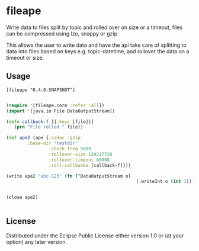 # fileape

Write data to files split by topic and rolled over on size or a timeout, files can be compressed using lzo, snappy or gzip 

This allows the user to write data and have the api take care of splitting to data into files based on keys e.g. topic-datetime, and rollover the data
on a timeout or size.

## Usage

```[fileape "0.4.0-SNAPSHOT"]```

```clojure

(require '[fileape.core :refer :all])
(import '[java.io File DataOutputStream])

(defn callback-f [{:keys [file]}]
   (prn "File rolled " file))

(def ape2 (ape {:codec :gzip
		:base-dir "testdir" 
                :check-freq 5000
                :rollover-size 134217728
                :rollover-timeout 60000
                :roll-callbacks [callback-f]}))

(write ape2 "abc-123" (fn [^DataOutputStream o] 
                                                 (.writeInt o (int 1))))


(close ape2)
               
```

## License


Distributed under the Eclipse Public License either version 1.0 or (at
your option) any later version.
